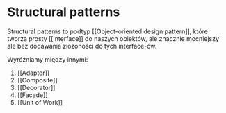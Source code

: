 # Structural patterns

Structural patterns to podtyp [[Object-oriented design pattern]], które tworzą prosty [[Interface]] do naszych obiektów, ale znacznie mocniejszy ale bez dodawania złożoności do tych interface-ów.

Wyróżniamy między innymi:
1. [[Adapter]]
2. [[Composite]]
3. [[Decorator]]
4. [[Facade]]
5. [[Unit of Work]]